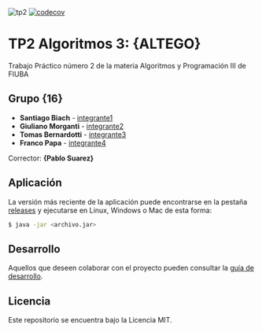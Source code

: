 ![tp2](https://github.com/santiagobiach/Algo3_tp2/actions/workflows/build.yml/badge.svg) [![codecov](https://codecov.io/gh/santiagobiach/Algo3_tp2/branch/master/graph/badge.svg)](https://codecov.io/gh/santiagobiach/Algo3_tp2)

# TP2 Algoritmos 3: {ALTEGO} 

Trabajo Práctico número 2 de la materia Algoritmos y Programación III de FIUBA

## Grupo {16}

* **Santiago Biach** - [integrante1](https://github.com/santiagobiach)
* **Giuliano Morganti** - [integrante2](https://github.com/funkypepe)
* **Tomas Bernardotti** - [integrante3](https://github.com/tomasbernardotti)
* **Franco Papa** - [integrante4](https://github.com/F-Papa)

Corrector: **{Pablo Suarez}**

## Aplicación

La versión más reciente de la aplicación puede encontrarse en la pestaña [releases](https://github.com/santiagobiach/Algo3_tp2/releases/latest) y ejecutarse en Linux, Windows o Mac de esta forma:

```bash
$ java -jar <archivo.jar>
```

## Desarrollo

Aquellos que deseen colaborar con el proyecto pueden consultar la [guía de desarrollo](./docs/Desarrollo.md).

## Licencia

Este repositorio se encuentra bajo la Licencia MIT.


